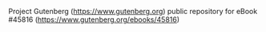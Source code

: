 Project Gutenberg (https://www.gutenberg.org) public repository for eBook #45816 (https://www.gutenberg.org/ebooks/45816)
